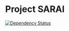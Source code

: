 # Project SARAI
[![Dependency Status](https://gemnasium.com/tjmonsi/project-sarai.svg)](https://gemnasium.com/tjmonsi/project-sarai)